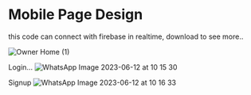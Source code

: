 # Mobile Page Design
this code can connect with firebase in realtime, download to see more..

![Owner Home (1)](https://github.com/ajihermansya/Shoes-signuplogin-Realtimefirebase/assets/51506661/536c3f52-14e1-4cd7-a5ff-54cc21c9a0a8)

Login...
![WhatsApp Image 2023-06-12 at 10 15 30](https://github.com/ajihermansya/Shoes-signuplogin-Realtimefirebase/assets/51506661/ffd0d7a4-5683-4d5f-ae80-24729eca440f)

Signup
![WhatsApp Image 2023-06-12 at 10 16 33](https://github.com/ajihermansya/Shoes-signuplogin-Realtimefirebase/assets/51506661/1a30d1df-dad8-4a0a-a41e-bda20704e6bf)
